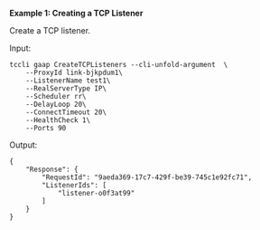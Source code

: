 **Example 1: Creating a TCP Listener**

Create a TCP listener.

Input: 

```
tccli gaap CreateTCPListeners --cli-unfold-argument  \
    --ProxyId link-bjkpdum1\
    --ListenerName test1\
    --RealServerType IP\
    --Scheduler rr\
    --DelayLoop 20\
    --ConnectTimeout 20\
    --HealthCheck 1\
    --Ports 90
```

Output: 
```
{
    "Response": {
        "RequestId": "9aeda369-17c7-429f-be39-745c1e92fc71",
        "ListenerIds": [
            "listener-o0f3at99"
        ]
    }
}
```

